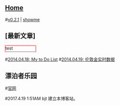 ## [Home](..)
#[v0.2.1](https://github.com/littleflute/blog/edit/master/docs/readme.md) | [showme](https://littleflute.github.io/blog/docs)

## [最新文章]
<div id="test" style="border:1px red solid;width:100px;height:20px;">test
</div>
<script>
</script>

#[2014.04.18: My to Do List](2017/04/18)
#[2014.04.19: 伦敦金实时数据](2017/04/19)

## 漂泊者乐园
#[官网](http://www.beautifullover.org)

#2017.4.19 1:51AM bjt
建立本博客站。
